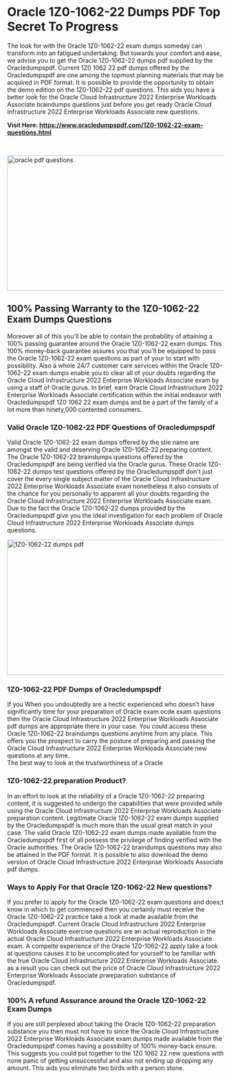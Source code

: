 <h1>Oracle 1Z0-1062-22 Dumps PDF Top Secret To Progress</h1>
<p>The look for with the Oracle 1Z0-1062-22 exam dumps someday can transform into an fatigued undertaking. But towards your comfort and ease, we advise you to get the Oracle 1Z0-1062-22 dumps pdf supplied by the Oracledumpspdf. Current 1Z0 1062 22 pdf dumps offered by the Oracledumpspdf are one among the topmost planning materials that may be acquired in PDF format. It is possible to provide the opportunity to obtain the demo edition on the 1Z0-1062-22 pdf questions. This aids you have a better look for the Oracle Cloud Infrastructure 2022 Enterprise Workloads Associate braindumps questions just before you get ready Oracle Cloud Infrastructure 2022 Enterprise Workloads Associate new questions.</p>
<p><strong>Visit Here: <a href="https://www.oracledumpspdf.com/1Z0-1062-22-exam-questions.html">https://www.oracledumpspdf.com/1Z0-1062-22-exam-questions.html</a></strong></p>
<p>&nbsp;</p>
<p><span style="font-weight: 400;"><img style="display: block; margin-left: auto; margin-right: auto;" src="https://i.ibb.co/RCKYBmz/digital-marketing-Made-with-Poster-My-Wall.jpg" alt="oracle pdf questions" width="850" height="314" /></span></p>
<h2><strong>100% Passing Warranty to the 1Z0-1062-22 Exam Dumps Questions</strong></h2>
<p>Moreover all of this you'll be able to contain the probability of attaining a 100% passing guarantee around the Oracle 1Z0-1062-22 exam dumps. This 100% money-back guarantee assures you that you'll be equipped to pass the Oracle 1Z0-1062-22 exam questions as part of your to start with possibility. Also a whole 24/7 customer care services within the Oracle 1Z0-1062-22 exam dumps enable you to clear all of your doubts regarding the Oracle Cloud Infrastructure 2022 Enterprise Workloads Associate exam by using a staff of Oracle gurus. In brief, earn Oracle Cloud Infrastructure 2022 Enterprise Workloads Associate certification within the initial endeavor with Oracledumpspdf 1Z0 1062 22 exam dumps and be a part of the family of a lot more than ninety,000 contented consumers.</p>
<h3><strong>Valid Oracle 1Z0-1062-22 PDF Questions of Oracledumpspdf</strong></h3>
<p>Valid Oracle 1Z0-1062-22 exam dumps offered by the stie name are amongst the valid and deserving Oracle 1Z0-1062-22 preparing content. The Oracle 1Z0-1062-22 braindumps questions offered by the Oracledumpspdf are being verified via the Oracle gurus. These Oracle 1Z0-1062-22 dumps test questions offered by the Oracledumpspdf don't just cover the every single subject matter of the Oracle Cloud Infrastructure 2022 Enterprise Workloads Associate exam nonetheless it also consists of the chance for you personally to apparent all your doubts regarding the Oracle Cloud Infrastructure 2022 Enterprise Workloads Associate exam. Due to the fact the Oracle 1Z0-1062-22 dumps provided by the Oracledumpspdf give you the ideal investigation for each problem of Oracle Cloud Infrastructure 2022 Enterprise Workloads Associate dumps questions.</p>
<p><a href="https://www.oracledumpspdf.com/1Z0-1062-22-exam-questions.html"><span style="font-weight: 400;"><img style="display: block; margin-left: auto; margin-right: auto;" src="https://i.ibb.co/zfVYYs0/Digital-Marketing-Agency-Made-with-Poster-My-Wall-1.jpg" alt="1Z0-1062-22 dumps pdf" width="850" height="314" /></span></a></p>
<h3><strong>1Z0-1062-22 PDF Dumps of Oracledumpspdf</strong></h3>
<p>If you When you undoubtedly are a hectic experienced who doesn&rsquo;t have significantly time for your preparation of Oracle exam ocde exam questions then the Oracle Cloud Infrastructure 2022 Enterprise Workloads Associate pdf dumps are appropriate there in your case. You could access these Oracle 1Z0-1062-22 braindumps questions anytime from any place. This offers you the prospect to carry the posture of preparing and passing the Oracle Cloud Infrastructure 2022 Enterprise Workloads Associate new questions at any time.<br />The best way to look at the trustworthiness of a Oracle</p>
<h3>1Z0-1062-22 preparation Product?</h3>
<p>In an effort to look at the reliability of a Oracle 1Z0-1062-22 preparing content, it is suggested to undergo the capabilities that were provided while using the Oracle Cloud Infrastructure 2022 Enterprise Workloads Associate preparation content. Legitimate Oracle 1Z0-1062-22 exam dumps supplied by the Oracledumpspdf is much more than the usual great match in your case. The valid Oracle 1Z0-1062-22 exam dumps made available from the Oracledumpspdf first of all possess the privilege of finding verified with the Oracle authorities. The Oracle 1Z0-1062-22 braindumps questions may also be attained in the PDF format. It is possible to also download the demo version of Oracle Cloud Infrastructure 2022 Enterprise Workloads Associate pdf dumps.</p>
<h3>Ways to Apply For that Oracle 1Z0-1062-22 New questions?</h3>
<p>If you prefer to apply for the Oracle 1Z0-1062-22 exam questions and does;t know in which to get commenced then you certainly must receive the Oracle 1Z0-1062-22 practice take a look at made available from the Oracledumpspdf. Current Oracle Cloud Infrastructure 2022 Enterprise Workloads Associate exercise questions are an actual reproduction in the actual Oracle Cloud Infrastructure 2022 Enterprise Workloads Associate exam. A compelte experience of the Oracle 1Z0-1062-22 apply take a look at questions causes it to be uncomplicated for yourself to be familiar with the true Oracle Cloud Infrastructure 2022 Enterprise Workloads Associate. as a result you can check out the price of Oracle Cloud Infrastructure 2022 Enterprise Workloads Associate prweparation substance of Oracledumpspdf.</p>
<h3><strong>100% A refund Assurance around the Oracle 1Z0-1062-22 Exam Dumps</strong></h3>
<p>If you are still perplexed about taking the Oracle 1Z0-1062-22 preparation substance you then must not have to since the Oracle Cloud Infrastructure 2022 Enterprise Workloads Associate exam dumps made available from the Oracledumpspdf comes having a possibility of 100% money-back ensure. This suggests you could put together to the 1Z0 1062 22 new questions with none panic of getting unsuccessful and also not ending up dropping any amount. This aids you eliminate two birds with a person stone.</p>
